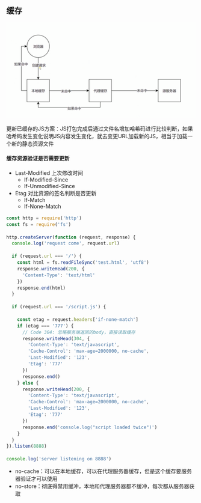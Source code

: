 ## 缓存

![缓存查询过程](https://github.com/ltf9651/Blog/blob/master/HTTP/Cache_Process.png)


更新已缓存的JS方案：JS打包完成后通过文件名增加哈希码进行比较判断，如果哈希码发生变化说明JS内容发生变化，就去变更URL加载新的JS，相当于加载一个新的静态资源文件

#### 缓存资源验证是否需要更新

- Last-Modified  上次修改时间
  - If-Modified-Since
  - If-Unmodified-Since
- Etag  对比资源的签名判断是否更新
  - If-Match
  - If-None-Match

```js
const http = require('http')
const fs = require('fs')

http.createServer(function (request, response) {
  console.log('request come', request.url)

  if (request.url === '/') {
    const html = fs.readFileSync('test.html', 'utf8')
    response.writeHead(200, {
      'Content-Type': 'text/html'
    })
    response.end(html)
  }

  if (request.url === '/script.js') {
    
    const etag = request.headers['if-none-match']
    if (etag === '777') {
      // Code 304: 忽略服务端返回的body，直接读取缓存
      response.writeHead(304, {
        'Content-Type': 'text/javascript',
        'Cache-Control': 'max-age=2000000, no-cache',
        'Last-Modified': '123',
        'Etag': '777'
      })
      response.end()
    } else {
      response.writeHead(200, {
        'Content-Type': 'text/javascript',
        'Cache-Control': 'max-age=2000000, no-cache',
        'Last-Modified': '123',
        'Etag': '777'
      })
      response.end('console.log("script loaded twice")')
    }
  }
}).listen(8888)

console.log('server listening on 8888')
```


- no-cache：可以在本地缓存，可以在代理服务器缓存，但是这个缓存要服务器验证才可以使用 
- no-store：彻底得禁用缓冲，本地和代理服务器都不缓冲，每次都从服务器获取